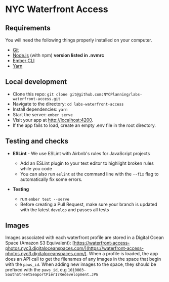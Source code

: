 # NYC Waterfront Access


## Requirements

You will need the following things properly installed on your computer.

* [Git](https://git-scm.com/)
* [Node.js](https://nodejs.org/) (with npm) **version listed in .nvmrc**
* [Ember CLI](https://ember-cli.com/)
* [Yarn](https://yarnpkg.com/)

## Local development

* Clone this repo: `git clone git@github.com:NYCPlanning/labs-waterfront-access.git`
* Navigate to the directory: `cd labs-waterfront-access`
* Install dependencies: `yarn`
* Start the server: `ember serve`
* Visit your app at [http://localhost:4200](http://localhost:4200).
* If the app fails to load, create an empty .env file in the root directory.


## Testing and checks

- **ESLint** - We use ESLint with Airbnb's rules for JavaScript projects
  - Add an ESLint plugin to your text editor to highlight broken rules while you code
  - You can also run `eslint` at the command line with the `--fix` flag to automatically fix some errors.

- **Testing**
  - run `ember test --serve`
  - Before creating a Pull Request, make sure your branch is updated with the latest `develop` and passes all tests

## Images

Images associated with each waterfront profile are stored in a Digital Ocean Space (Amazon S3 Equivalent): [https://waterfront-access-photos.nyc3.digitaloceanspaces.com/](https://waterfront-access-photos.nyc3.digitaloceanspaces.com/).  When a profile is loaded, the app does an API call to get the filenames of any images in the space that begin with the `paws_id`.  When adding new images to the space, they should be prefixed with the `paws_id`, e.g `1010003-SouthStreetSeaportPier17Redevelopment.JPG`
